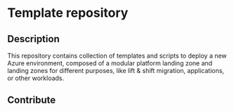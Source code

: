 # Template repository

## Description
This repository contains collection of templates and scripts to deploy a new Azure environment, composed of a modular platform landing zone and landing zones for different purposes, like lift & shift migration, applications, or other workloads.

## Contribute